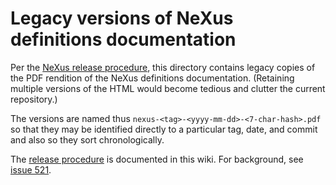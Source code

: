 # Legacy versions of NeXus definitions documentation

Per the [NeXus release procedure](http://manual.nexusformat.org/installation.html?highlight=semantic#nexus-definitions), 
this directory contains legacy copies of the PDF rendition of the NeXus definitions documentation.  (Retaining multiple versions
of the HTML would become tedious and clutter the current repository.)

The versions are named thus `nexus-<tag>-<yyyy-mm-dd>-<7-char-hash>.pdf` so that they may be identified directly to 
a particular tag, date, and commit and also so they sort chronologically.

The [release procedure](https://github.com/nexusformat/definitions/wiki/Release-Procedure) is documented in this wiki.  For background, see [issue 521](https://github.com/nexusformat/definitions/issues/521).

